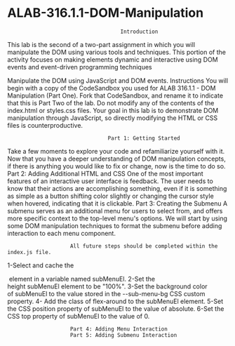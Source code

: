 # ALAB-316.1.1-DOM-Manipulation
                                        Introduction
This lab is the second of a two-part assignment in which you will manipulate the DOM using various tools and techniques. This portion of the activity focuses on making elements dynamic and interactive using DOM events and event-driven programming techniques

Manipulate the DOM using JavaScript and DOM events.
                                        Instructions
You will begin with a copy of the CodeSandbox you used for ALAB 316.1.1 - DOM Manipulation (Part One). Fork that CodeSandbox, and rename it to indicate that this is Part Two of the lab.
Do not modify any of the contents of the index.html or styles.css files. Your goal in this lab is to demonstrate DOM manipulation through JavaScript, so directly modifying the HTML or CSS files is counterproductive.

                                    Part 1: Getting Started
Take a few moments to explore your code and refamiliarize yourself with it. Now that you have a deeper understanding of DOM manipulation concepts, if there is anything you would like to fix or change, now is the time to do so.
                                    Part 2: Adding Additional HTML and CSS
One of the most important features of an interactive user interface is feedback. The user needs to know that their actions are accomplishing something, even if it is something as simple as a button shifting color slightly or changing the cursor style when hovered, indicating that it is clickable.
                                    Part 3: Creating the Submenu
A submenu serves as an additional menu for users to select from, and offers more specific context to the top-level menu's options. We will start by using some DOM manipulation techniques to format the submenu before adding interaction to each menu component.

                        All future steps should be completed within the index.js file.
1-Select and cache the <nav id="sub-menu"> element in a variable named subMenuEl.
2-Set the height subMenuEl element to be "100%".
3-Set the background color of subMenuEl to the value stored in the --sub-menu-bg CSS custom property.
4- Add the class of flex-around to the subMenuEl element.
5-Set the CSS position property of subMenuEl to the value of absolute.
6-Set the CSS top property of subMenuEl to the value of 0.

                        Part 4: Adding Menu Interaction
                        Part 5: Adding Submenu Interaction


